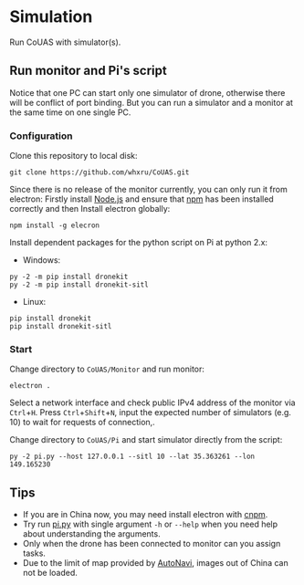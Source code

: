 # Simulation

Run CoUAS with simulator(s). 

## Run monitor and Pi's script

Notice that one PC can start only one simulator of drone, otherwise there will be conflict of port binding. But you can run a simulator and a monitor at the same time on one single PC.

### Configuration

Clone this repository to local disk:

```shell
git clone https://github.com/whxru/CoUAS.git
```

Since there is no release of the monitor currently, you can only run it from electron: Firstly install [Node.js](nodejs.org) and ensure that [npm](www.npmjs.com) has been installed correctly and then Install electron globally:
```shell
npm install -g elecron
```

Install dependent packages for the python script on Pi at python 2.x:

* Windows:

```shell
py -2 -m pip install dronekit
py -2 -m pip install dronekit-sitl
```

* Linux:

```shell
pip install dronekit
pip install dronekit-sitl
```

### Start

Change directory to `CoUAS/Monitor` and run monitor:

```shell
electron .
```

Select a network interface and  check public IPv4 address of the monitor via `Ctrl`+`H`. Press `Ctrl`+`Shift`+`N`, input the expected number of simulators (e.g. 10) to wait for requests of connection,.

Change directory to `CoUAS/Pi` and start simulator directly from the script:

```shell
py -2 pi.py --host 127.0.0.1 --sitl 10 --lat 35.363261 --lon 149.165230
```

## Tips

* If you are in China now, you may need install electron with [cnpm](https://npm.taobao.org/).
* Try run [pi.py](../Pi/pi.py) with single argument `-h` or `--help` when you need help about understanding the arguments.
* Only when the drone has been connected to monitor can you assign tasks.
* Due to the limit of map provided by [AutoNavi](https://lbs.amap.com/api/javascript-api/summary/), images out of China can not be loaded.